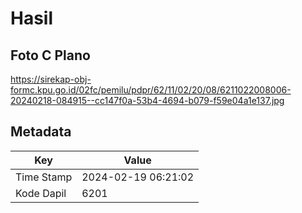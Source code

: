 # Hasil

## Foto C Plano

https://sirekap-obj-formc.kpu.go.id/02fc/pemilu/pdpr/62/11/02/20/08/6211022008006-20240218-084915--cc147f0a-53b4-4694-b079-f59e04a1e137.jpg


## Metadata

| Key        | Value               |
| ---------- | ------------------- |
| Time Stamp | 2024-02-19 06:21:02 |
| Kode Dapil | 6201                |



